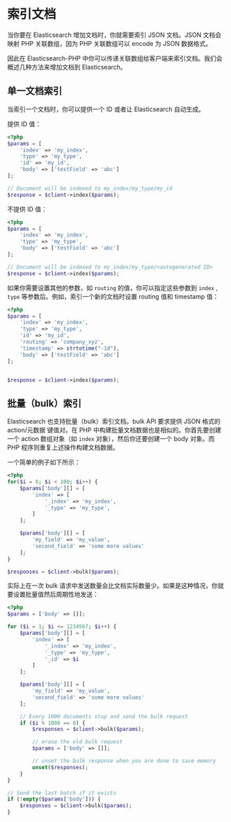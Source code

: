 # 索引文档

当你要在 Elasticsearch 增加文档时，你就需要索引 JSON 文档。JSON 文档会映射 PHP 关联数组，因为 PHP 关联数组可以 encode 为 JSON 数据格式。

因此在 Elasticsearch-PHP 中你可以传递关联数组给客户端来索引文档。我们会概述几种方法来增加文档到 Elasticsearch。

## 单一文档索引

当索引一个文档时，你可以提供一个 ID 或者让 Elasticsearch 自动生成。

提供 ID 值：

```php
<?php
$params = [
    'index' => 'my_index',
    'type' => 'my_type',
    'id' => 'my_id',
    'body' => ['testField' => 'abc']
];

// Document will be indexed to my_index/my_type/my_id
$response = $client->index($params);
```

不提供 ID 值：

```php
<?php
$params = [
    'index' => 'my_index',
    'type' => 'my_type',
    'body' => ['testField' => 'abc']
];

// Document will be indexed to my_index/my_type/<autogenerated ID>
$response = $client->index($params);
```

如果你需要设置其他的参数，如 `routing` 的值，你可以指定这些参数到 `index` ,  `type` 等参数后。例如，索引一个新的文档时设置 routing 值和 timestamp 值：

```php
<?php
$params = [
    'index' => 'my_index',
    'type' => 'my_type',
    'id' => 'my_id',
    'routing' => 'company_xyz',
    'timestamp' => strtotime("-1d"),
    'body' => ['testField' => 'abc']
];


$response = $client->index($params);
```

## 批量（bulk）索引

Elasticsearch 也支持批量（bulk）索引文档。bulk API 要求提供 JSON 格式的 action/元数据 键值对。在 PHP 中构建批量文档数据也是相似的。你首先要创建一个 action 数组对象（如 `index` 对象），然后你还要创建一个 body 对象。而 PHP 程序则重复上述操作构建文档数据。

一个简单的例子如下所示：

```php
<?php
for($i = 0; $i < 100; $i++) {
    $params['body'][] = [
        'index' => [
            '_index' => 'my_index',
            '_type' => 'my_type',
        ]
    ];

    $params['body'][] = [
        'my_field' => 'my_value',
        'second_field' => 'some more values'
    ];
}

$responses = $client->bulk($params);
```

实际上在一次 bulk 请求中发送数量会比文档实际数量少。如果是这种情况，你就要设置批量值然后周期性地发送：

```php
<?php
$params = ['body' => []];

for ($i = 1; $i <= 1234567; $i++) {
    $params['body'][] = [
        'index' => [
            '_index' => 'my_index',
            '_type' => 'my_type',
            '_id' => $i
        ]
    ];

    $params['body'][] = [
        'my_field' => 'my_value',
        'second_field' => 'some more values'
    ];

    // Every 1000 documents stop and send the bulk request
    if ($i % 1000 == 0) {
        $responses = $client->bulk($params);

        // erase the old bulk request
        $params = ['body' => []];

        // unset the bulk response when you are done to save memory
        unset($responses);
    }
}

// Send the last batch if it exists
if (!empty($params['body'])) {
    $responses = $client->bulk($params);
}
```
